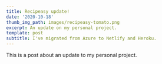 ```yaml
---
title: Recipeasy update!
date: '2020-10-18'
thumb_img_path: images/recipeasy-tomato.png
excerpt: An update on my personal project.
template: post
subtitle: I've migrated from Azure to Netlify and Heroku.
---
```


This is a post about an update to my personal project.